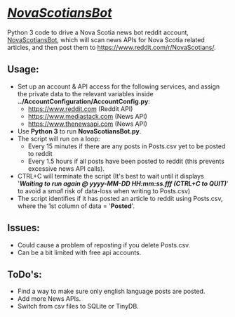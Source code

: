 # <u><i>NovaScotiansBot</i></u>
Python 3 code to drive a Nova Scotia news bot reddit account, [NovaScotiansBot](https://www.reddit.com/u/NovaScotiansBot/), which will scan news APIs for Nova Scotia related articles, and then post them to https://www.reddit.com/r/NovaScotians/. 

## Usage:
- Set up an account & API access for the following services, and assign the private data to the relevant variables inside <b>../AccountConfiguration/AccountConfig.py</b>:
  -  https://www.reddit.com (Reddit API)
  -  https://www.mediastack.com (News API) 
  -  https://www.thenewsapi.com (News API)
- Use <B>Python 3</B> to run <b>NovaScotiansBot.py</b>.
- The script will run on a loop:
  - Every 15 minutes if there are any posts in Posts.csv yet to be posted to reddit
  - Every 1.5 hours if all posts have been posted to reddit (this prevents excessive news API calls).
- CTRL+C will terminate the script (It's best to wait until it displays '<b><i>Waiting to run again @ yyyy-MM-DD HH:mm:ss.fff (CTRL+C to QUIT)</i></b>' to avoid a <i>small</i> risk of data-loss when writing to Posts.csv)
- The script identifies if it has posted an article to reddit using Posts.csv, where the 1st column of data = '<b>Posted</b>'.
 
## Issues:
- Could cause a problem of reposting if you delete Posts.csv.
- Can be a bit limited with free api accounts.


## ToDo's:
- Find a way to make sure only english language posts are posted.
- Add more News APIs.
- Switch from csv files to SQLite or TinyDB.
